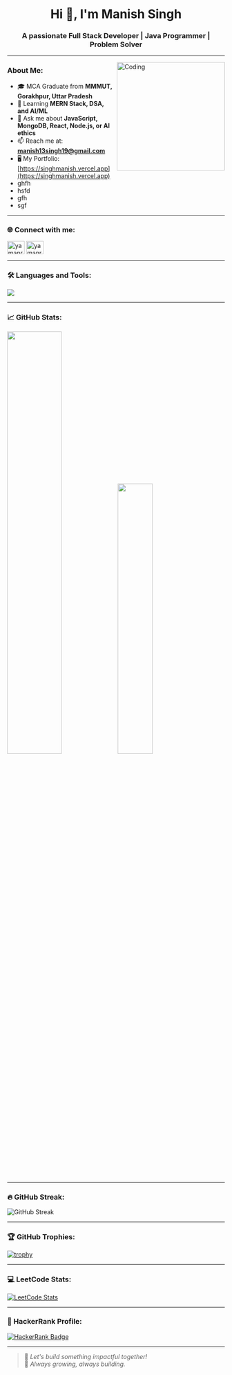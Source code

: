 <h1 align="center">Hi 👋, I'm Manish Singh</h1>
<h3 align="center">A passionate Full Stack Developer | Java Programmer | Problem Solver</h3>

---

<img align="right" alt="Coding" width="250" src="https://user-images.githubusercontent.com/74038190/216644497-1951db19-8f3d-4e44-ac08-8e9d7e0d94a7.gif"/>

### About Me:
- 🎓 MCA Graduate from **MMMUT, Gorakhpur, Uttar Pradesh**
- 🧠 Learning **MERN Stack, DSA, and AI/ML**
- 💬 Ask me about **JavaScript, MongoDB, React, Node.js, or AI ethics**
- 📫 Reach me at: **manish13singh19@gmail.com**
- 🖥️ My Portfolio: [https://singhmanish.vercel.app](https://singhmanish.vercel.app)
- ghfh
- hsfd
- gfh
- sgf

---

### 🌐 Connect with me:
<p align="left">
<a href="https://twitter.com/yamanrajsingh" target="blank"><img align="center" src="https://raw.githubusercontent.com/rahuldkjain/github-profile-readme-generator/master/src/images/icons/Social/twitter.svg" alt="yamanrajsingh" height="30" width="40" /></a>
<a href="https://linkedin.com/in/yamanrajsingh" target="blank"><img align="center" src="https://raw.githubusercontent.com/rahuldkjain/github-profile-readme-generator/master/src/images/icons/Social/linked-in-alt.svg" alt="yamanrajsingh" height="30" width="40" /></a>
</p>

---

### 🛠️ Languages and Tools:
<p align="left">
  <img src="https://skillicons.dev/icons?i=java,js,react,nodejs,express,mongodb,tailwind,bootstrap,html,git,github,vercel,vscode,intellijidea" />
</p>

---

### 📈 GitHub Stats:

<p align="left">
  <img src="https://github-readme-stats.vercel.app/api?username=singhmanish07&show_icons=true&theme=tokyonight" width="50%" />
  <img src="https://github-readme-stats.vercel.app/api/top-langs/?username=singhmanish07&layout=compact&theme=tokyonight" width="40%" />
</p>

---

### 🔥 GitHub Streak:
  <img src="https://streak-stats.demolab.com?user=singhmanish07&theme=tokyonight&hide_border=false" alt="GitHub Streak" />

---


### 🏆 GitHub Trophies:
 [![trophy](https://github-profile-trophy.vercel.app/?username=singhmanish07&theme=onedark)](https://github.com/singhmanish07/github-profile-trophy)

---

### 💻 LeetCode Stats:
[![LeetCode Stats](https://leetcard.jacoblin.cool/singhmanish07?ext=contest&theme=dark)](https://leetcode.com/singhmanish07/)

---

### 🧠 HackerRank Profile:
[![HackerRank Badge](https://img.shields.io/badge/HackerRank-2EC866?style=for-the-badge&logo=HackerRank&logoColor=white)](https://www.hackerrank.com/singhmanish07)

---

> 🚀 *Let's build something impactful together!*  
> 🌱 *Always growing, always building.*

